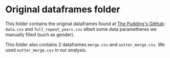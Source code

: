 # Original dataframes folder

This folder contains the original dataframes found at [The Pudding's GitHub](https://github.com/the-pudding/): `data.csv` and `full_repeat_years.csv` albeit some data parametheres we manually filled (such as gender).

This folder also contains 2 dataframes `merge.csv` and `outter_merge.csv`. We used `outter_merge.csv` in our analysis.
